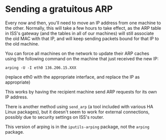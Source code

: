 # Sending a gratuitous ARP

Every now and then, you'll need to move an IP address from one machine to the
other. Normally, this will take a few hours to take effect, as the ARP table in
ISS's gateway (and the tables in all of our machines) will still associate the
old MAC with that IP, and will keep sending packets bound for that IP to the old
machine.

You can force all machines on the network to update their ARP caches using the
following command on the machine that just received the new IP:

```
arping -U -I eth0 136.206.15.XXX
```

(replace eth0 with the appropriate interface, and replace the IP as appropriate)

This works by having the recipient machine send ARP requests for its own IP
address.

There is another method using `send_arp` (a tool included with various HA Linux
packages), but it doesn't seem to work for external connections, possibly due
to security settings on ISS's router.

This version of arping is in the `iputils-arping` package, not the
`arping` package.
